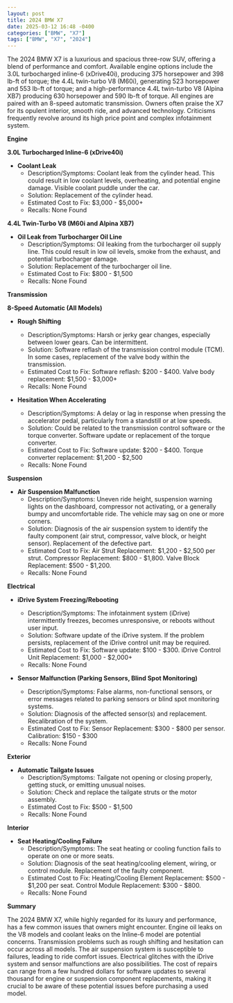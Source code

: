 ```yaml
---
layout: post
title: 2024 BMW X7
date: 2025-03-12 16:48 -0400
categories: ["BMW", "X7"]
tags: ["BMW", "X7", "2024"]
---
```

The 2024 BMW X7 is a luxurious and spacious three-row SUV, offering a blend of performance and comfort. Available engine options include the 3.0L turbocharged inline-6 (xDrive40i), producing 375 horsepower and 398 lb-ft of torque; the 4.4L twin-turbo V8 (M60i), generating 523 horsepower and 553 lb-ft of torque; and a high-performance 4.4L twin-turbo V8 (Alpina XB7) producing 630 horsepower and 590 lb-ft of torque. All engines are paired with an 8-speed automatic transmission. Owners often praise the X7 for its opulent interior, smooth ride, and advanced technology. Criticisms frequently revolve around its high price point and complex infotainment system.

**Engine**

**3.0L Turbocharged Inline-6 (xDrive40i)**

*   **Coolant Leak**
    *   Description/Symptoms: Coolant leak from the cylinder head. This could result in low coolant levels, overheating, and potential engine damage. Visible coolant puddle under the car.
    *   Solution: Replacement of the cylinder head.
    *   Estimated Cost to Fix: $3,000 - $5,000+
    *   Recalls: None Found

**4.4L Twin-Turbo V8 (M60i and Alpina XB7)**

*   **Oil Leak from Turbocharger Oil Line**
    *   Description/Symptoms: Oil leaking from the turbocharger oil supply line. This could result in low oil levels, smoke from the exhaust, and potential turbocharger damage.
    *   Solution: Replacement of the turbocharger oil line.
    *   Estimated Cost to Fix: $800 - $1,500
    *   Recalls: None Found

**Transmission**

**8-Speed Automatic (All Models)**

*   **Rough Shifting**
    *   Description/Symptoms: Harsh or jerky gear changes, especially between lower gears. Can be intermittent.
    *   Solution: Software reflash of the transmission control module (TCM). In some cases, replacement of the valve body within the transmission.
    *   Estimated Cost to Fix: Software reflash: $200 - $400. Valve body replacement: $1,500 - $3,000+
    *   Recalls: None Found

*   **Hesitation When Accelerating**
    *   Description/Symptoms: A delay or lag in response when pressing the accelerator pedal, particularly from a standstill or at low speeds.
    *   Solution: Could be related to the transmission control software or the torque converter. Software update or replacement of the torque converter.
    *   Estimated Cost to Fix: Software update: $200 - $400. Torque converter replacement: $1,200 - $2,500
    *   Recalls: None Found

**Suspension**

*   **Air Suspension Malfunction**
    *   Description/Symptoms: Uneven ride height, suspension warning lights on the dashboard, compressor not activating, or a generally bumpy and uncomfortable ride. The vehicle may sag on one or more corners.
    *   Solution: Diagnosis of the air suspension system to identify the faulty component (air strut, compressor, valve block, or height sensor). Replacement of the defective part.
    *   Estimated Cost to Fix: Air Strut Replacement: $1,200 - $2,500 per strut. Compressor Replacement: $800 - $1,800. Valve Block Replacement: $500 - $1,200.
    *   Recalls: None Found

**Electrical**

*   **iDrive System Freezing/Rebooting**
    *   Description/Symptoms: The infotainment system (iDrive) intermittently freezes, becomes unresponsive, or reboots without user input.
    *   Solution: Software update of the iDrive system. If the problem persists, replacement of the iDrive control unit may be required.
    *   Estimated Cost to Fix: Software update: $100 - $300. iDrive Control Unit Replacement: $1,000 - $2,000+
    *   Recalls: None Found

*   **Sensor Malfunction (Parking Sensors, Blind Spot Monitoring)**
    *   Description/Symptoms: False alarms, non-functional sensors, or error messages related to parking sensors or blind spot monitoring systems.
    *   Solution: Diagnosis of the affected sensor(s) and replacement. Recalibration of the system.
    *   Estimated Cost to Fix: Sensor Replacement: $300 - $800 per sensor. Calibration: $150 - $300
    *   Recalls: None Found

**Exterior**

*   **Automatic Tailgate Issues**
    *   Description/Symptoms: Tailgate not opening or closing properly, getting stuck, or emitting unusual noises.
    *   Solution: Check and replace the tailgate struts or the motor assembly.
    *   Estimated Cost to Fix: $500 - $1,500
    *   Recalls: None Found

**Interior**

*   **Seat Heating/Cooling Failure**
    *   Description/Symptoms: The seat heating or cooling function fails to operate on one or more seats.
    *   Solution: Diagnosis of the seat heating/cooling element, wiring, or control module. Replacement of the faulty component.
    *   Estimated Cost to Fix: Heating/Cooling Element Replacement: $500 - $1,200 per seat. Control Module Replacement: $300 - $800.
    *   Recalls: None Found

**Summary**

The 2024 BMW X7, while highly regarded for its luxury and performance, has a few common issues that owners might encounter. Engine oil leaks on the V8 models and coolant leaks on the Inline-6 model are potential concerns. Transmission problems such as rough shifting and hesitation can occur across all models. The air suspension system is susceptible to failures, leading to ride comfort issues. Electrical glitches with the iDrive system and sensor malfunctions are also possibilities. The cost of repairs can range from a few hundred dollars for software updates to several thousand for engine or suspension component replacements, making it crucial to be aware of these potential issues before purchasing a used model.

